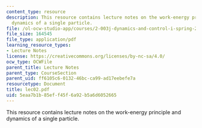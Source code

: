 ```yaml
---
content_type: resource
description: This resource contains lecture notes on the work-energy principle and
  dynamics of a single particle.
file: /ol-ocw-studio-app/courses/2-003j-dynamics-and-control-i-spring-2007/5eaa7b1b85eff45f6a92b5a6d6052665_lec02.pdf
file_size: 164545
file_type: application/pdf
learning_resource_types:
- Lecture Notes
license: https://creativecommons.org/licenses/by-nc-sa/4.0/
ocw_type: OCWFile
parent_title: Lecture Notes
parent_type: CourseSection
parent_uid: ff6105c6-0132-46bc-ca99-ad17eebefe7a
resourcetype: Document
title: lec02.pdf
uid: 5eaa7b1b-85ef-f45f-6a92-b5a6d6052665
---
```

This resource contains lecture notes on the work-energy principle and dynamics of a single particle.